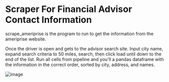# Scraper For Financial Advisor Contact Information
scrape_ameriprise is the program to run to get the information from the ameriprise website.

Once the driver is open and gets to the advisor search site. Input city name, expand search criteria to 50 miles, search, then click load until down to the end of the list. Run all cells from pipeline and you'll a pandas dataframe with the information in the correct order, sorted by city, address, and names. 

![image](https://user-images.githubusercontent.com/53429726/95793479-aca36200-0cb3-11eb-9744-1234dbd4b7ce.png)
